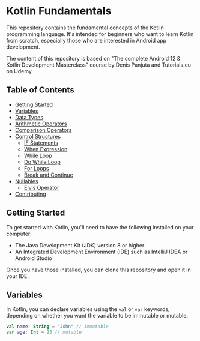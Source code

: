 # Kotlin Fundamentals

This repository contains the fundamental concepts of the Kotlin programming language. It's intended for beginners who want to learn Kotlin from scratch, especially those who are interested in Android app development.

The content of this repository is based on "The complete Android 12 & Kotlin Development Masterclass" course by Denis Panjuta and Tutorials.eu on Udemy.

## Table of Contents

- [Getting Started](#)
- [Variables](#app/src/main/java/edu/babcock/kotlinbasics)
- [Data Types](#app/src/main/java/edu/babcock/kotlinbasics)
- [Arithmetic Operators](#app/src/main/java/edu/babcock/kotlinbasics)
- [Comparison Operators](#app/src/main/java/edu/babcock/kotlinbasics)
- [Control Structures](#app/src/main/java/edu/babcock/kotlinbasics)
  - [IF Statements](#app/src/main/java/edu/babcock/kotlinbasics)
  - [When Expression](#app/src/main/java/edu/babcock/kotlinbasics)
  - [While Loop](#app/src/main/java/edu/babcock/kotlinbasics)
  - [Do While Loop](#app/src/main/java/edu/babcock/kotlinbasics)
  - [For Loops](#app/src/main/java/edu/babcock/kotlinbasics)
  - [Break and Continue](#app/src/main/java/edu/babcock/kotlinbasics)
- [Nullables](#app/src/main/java/edu/babcock/kotlinbasics)
  - [Elvis Operator](#app/src/main/java/edu/babcock/kotlinbasics)
- [Contributing](#app/src/main/java/edu/babcock/kotlinbasics)

## Getting Started

To get started with Kotlin, you'll need to have the following installed on your computer:

- The Java Development Kit (JDK) version 8 or higher
- An Integrated Development Environment (IDE) such as IntelliJ IDEA or Android Studio

Once you have those installed, you can clone this repository and open it in your IDE.

## Variables

In Kotlin, you can declare variables using the `val` or `var` keywords, depending on whether you want the variable to be immutable or mutable. 

```kotlin
val name: String = "John" // immutable
var age: Int = 25 // mutable